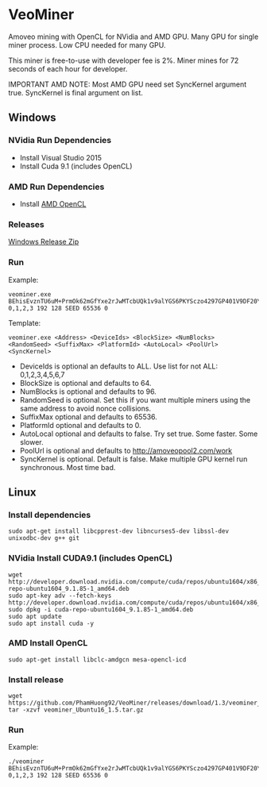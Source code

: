 # VeoMiner
Amoveo mining with OpenCL for NVidia and AMD GPU. Many GPU for single miner process. Low CPU needed for many GPU.

This miner is free-to-use with developer fee is 2%. Miner mines for 72 seconds of each hour for developer.

IMPORTANT AMD NOTE: Most AMD GPU need set SyncKernel argument true. SyncKernel is final argument on list.

## Windows

### NVidia Run Dependencies
* Install Visual Studio 2015
* Install Cuda 9.1 (includes OpenCL)

### AMD Run Dependencies
* Install [AMD OpenCL](https://support.amd.com/en-us/kb-articles/Pages/OpenCL2-Driver.aspx)

### Releases

   [Windows Release Zip](https://github.com/PhamHuong92/VeoMiner/releases)


### Run

Example:
```
veominer.exe BEhisEvznTU6uM+PrmOk62mGfYxe2rJwMTcbUQk1v9alYGS6PKYSczo4297GP401V9DF20YRzaGUYguK3lapWE4= 0,1,2,3 192 128 SEED 65536 0
```

Template:
```
veominer.exe <Address> <DeviceIds> <BlockSize> <NumBlocks> <RandomSeed> <SuffixMax> <PlatformId> <AutoLocal> <PoolUrl> <SyncKernel>
```
* DeviceIds is optional an defaults to ALL. Use list for not ALL: 0,1,2,3,4,5,6,7
* BlockSize is optional and defaults to 64.
* NumBlocks is optional and defaults to 96.
* RandomSeed is optional. Set this if you want multiple miners using the same address to avoid nonce collisions.
* SuffixMax optional and defaults to 65536.
* PlatformId optional and defaults to 0.
* AutoLocal optional and defaults to false. Try set true. Some faster. Some slower.
* PoolUrl is optional and defaults to http://amoveopool2.com/work
* SyncKernel is optional. Default is false. Make multiple GPU kernel run synchronous. Most time bad.

## Linux

### Install dependencies

```
sudo apt-get install libcpprest-dev libncurses5-dev libssl-dev unixodbc-dev g++ git
```

### NVidia Install CUDA9.1 (includes OpenCL)

```
wget http://developer.download.nvidia.com/compute/cuda/repos/ubuntu1604/x86_64/cuda-repo-ubuntu1604_9.1.85-1_amd64.deb
sudo apt-key adv --fetch-keys http://developer.download.nvidia.com/compute/cuda/repos/ubuntu1604/x86_64/7fa2af80.pub
sudo dpkg -i cuda-repo-ubuntu1604_9.1.85-1_amd64.deb
sudo apt update
sudo apt install cuda -y
```

### AMD Install OpenCL
```
sudo apt-get install libclc-amdgcn mesa-opencl-icd
```

### Install release

```
wget https://github.com/PhamHuong92/VeoMiner/releases/download/1.3/veominer_Ubuntu16_1.5.tar.gz
tar -xzvf veominer_Ubuntu16_1.5.tar.gz
```

### Run

Example:
```
./veominer BEhisEvznTU6uM+PrmOk62mGfYxe2rJwMTcbUQk1v9alYGS6PKYSczo4297GP401V9DF20YRzaGUYguK3lapWE4= 0,1,2,3 192 128 SEED 65536 0
```
